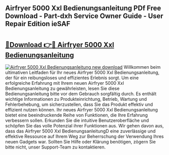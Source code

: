 ## Airfryer 5000 Xxl Bedienungsanleitung PDf Free Download - Part-dxh Service Owner Guide - User Repair Edition ieSAF

# <h2><a href="http://df4w2u.blite.top/?on=Airfryer+5000+Xxl+Bedienungsanleitung">🔗Download 👉🔴 Airfryer 5000 Xxl Bedienungsanleitung</a></h2>

[![Airfryer 5000 Xxl Bedienungsanleitung new download](https://i.imgur.com/lujVjoI.png)](http://df4w2u.blite.top/?on=Airfryer+5000+Xxl+Bedienungsanleitung)
Willkommen beim ultimativen Leitfaden für Ihr neues Airfryer 5000 Xxl Bedienungsanleitung, der für ein reibungsloses und effizientes Erlebnis sorgt. Um eine erfolgreiche Erfahrung mit Ihrem neuen Airfryer 5000 Xxl Bedienungsanleitung zu gewährleisten, lesen Sie diese Bedienungsanleitung bitte vor dem Gebrauch sorgfältig durch. Es enthält wichtige Informationen zu Produkteinrichtung, Betrieb, Wartung und Fehlerbehebung, um sicherzustellen, dass Sie das Produkt effektiv und effizient nutzen können. Ihr neues Airfryer 5000 Xxl Bedienungsanleitung bietet eine beeindruckende Reihe von Funktionen, die Ihre Erfahrung verbessern sollen. Erkunden Sie die intuitive Benutzeroberfläche und schöpfen Sie das volle Potenzial ihrer Funktionen aus. Wir gehen davon aus, dass das Airfryer 5000 Xxl BedienungsanleitungD eine zuverlässige und effektive Ressource auf Ihrem Weg zur Beherrschung der Verwendung Ihres neuen Gadgets war. Sollten Sie Hilfe oder Klärung benötigen, zögern Sie bitte nicht, unser Support-Team zu kontaktieren.
